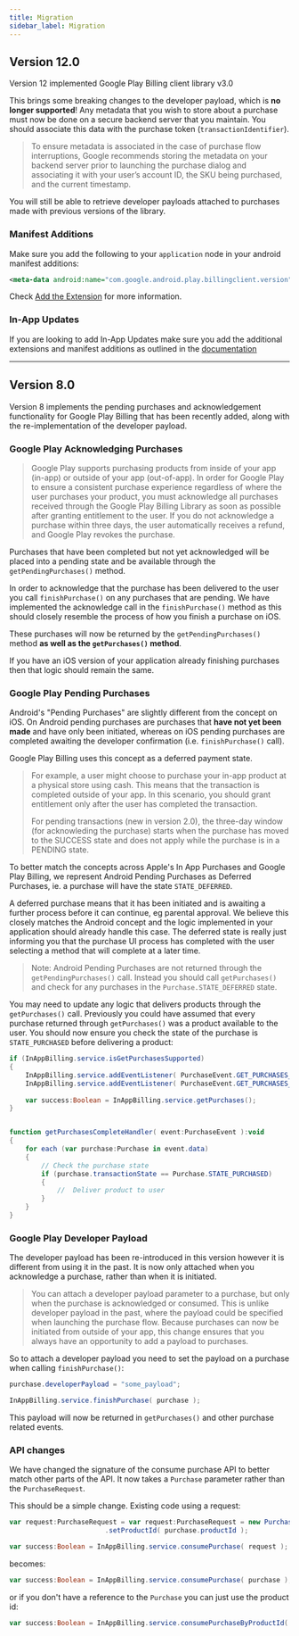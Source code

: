 ```yaml
---
title: Migration
sidebar_label: Migration
---
```


## Version 12.0

Version 12 implemented Google Play Billing client library v3.0

This brings some breaking changes to the developer payload, which is **no longer supported**! Any metadata that you wish to store about a purchase must now be done on a secure backend server that you maintain. You should associate this data with the purchase token (`transactionIdentifier`).

> 
> To ensure metadata is associated in the case of purchase flow interruptions, Google recommends storing the metadata on your backend server prior to launching the purchase dialog and associating it with your user’s account ID, the SKU being purchased, and the current timestamp.
>

You will still be able to retrieve developer payloads attached to purchases made with previous versions of the library.


### Manifest Additions

Make sure you add the following to your `application` node in your android manifest additions:


```xml
<meta-data android:name="com.google.android.play.billingclient.version" android:value="3.0.0" />
```

Check [Add the Extension](add-the-extension) for more information.





### In-App Updates
 
If you are looking to add In-App Updates make sure you add the additional extensions and manifest additions as outlined in the [documentation](in-app-updates#additional-requirements)








---

## Version 8.0

Version 8 implements the pending purchases and acknowledgement functionality for Google Play Billing that has been recently added, along with the re-implementation of the developer payload.


### Google Play Acknowledging Purchases

>
> Google Play supports purchasing products from inside of your app (in-app) or outside of your app (out-of-app). In order for Google Play to ensure a consistent purchase experience regardless of where the user purchases your product, you must acknowledge all purchases received through the Google Play Billing Library as soon as possible after granting entitlement to the user. If you do not acknowledge a purchase within three days, the user automatically receives a refund, and Google Play revokes the purchase. 
>


Purchases that have been completed but not yet acknowledged will be placed into a pending state and be available through the `getPendingPurchases()` method.

In order to acknowledge that the purchase has been delivered to the user you call `finishPurchase()` on any purchases that are pending. We have implemented the acknowledge call in the `finishPurchase()` method as this should closely resemble the process of how you finish a purchase on iOS. 

These purchases will now be returned by the `getPendingPurchases()` method **as well as the `getPurchases()` method**.

If you have an iOS version of your application already finishing purchases then that logic should remain the same.


### Google Play Pending Purchases

Android's "Pending Purchases" are slightly different from the concept on iOS. On Android pending purchases are purchases that **have not yet been made** and have only been initiated, whereas on iOS pending purchases are completed awaiting the developer confirmation (i.e. `finishPurchase()` call).

Google Play Billing uses this concept as a deferred payment state.

>
> For example, a user might choose to purchase your in-app product at a physical store using cash. This means that the transaction is completed outside of your app. In this scenario, you should grant entitlement only after the user has completed the transaction.
>
> For pending transactions (new in version 2.0), the three-day window (for acknowleding the purchase) starts when the purchase has moved to the SUCCESS state and does not apply while the purchase is in a PENDING state.
>

To better match the concepts across Apple's In App Purchases and Google Play Billing, we represent Android Pending Purchases as Deferred Purchases, ie. a purchase will have the state `STATE_DEFERRED`. 

A deferred purchase means that it has been initiated and is awaiting a further process before it can continue, eg parental approval. We believe this closely matches the Android concept and the logic implemented in your application should already handle this case. The deferred state is really just informing you that the purchase UI process has completed with the user selecting a method that will complete at a later time.

>
> Note: Android Pending Purchases are not returned through the `getPendingPurchases()` call. Instead you should call `getPurchases()` and check for any purchases in the `Purchase.STATE_DEFERRED` state.
>


You may need to update any logic that delivers products through the `getPurchases()` call. Previously you could have assumed that every purchase returned through `getPurchases()` was a product available to the user. You should now ensure you check the state of the purchase is `STATE_PURCHASED` before delivering a product:

```actionscript
if (InAppBilling.service.isGetPurchasesSupported)
{
    InAppBilling.service.addEventListener( PurchaseEvent.GET_PURCHASES_COMPLETE, getPurchasesCompleteHandler );
    InAppBilling.service.addEventListener( PurchaseEvent.GET_PURCHASES_FAILED, getPurchasesFailedHandler );
    
    var success:Boolean = InAppBilling.service.getPurchases();
}


function getPurchasesCompleteHandler( event:PurchaseEvent ):void 
{
    for each (var purchase:Purchase in event.data)
    {
        // Check the purchase state
        if (purchase.transactionState == Purchase.STATE_PURCHASED)
        {
            //  Deliver product to user
        }
    }
}
```



### Google Play Developer Payload

The developer payload has been re-introduced in this version however it is different from using it in the past. It is now only attached when you acknowledge a purchase, rather than when it is initiated. 

>
> You can attach a developer payload parameter to a purchase, but only when the purchase is acknowledged or consumed. This is unlike developer payload in the past, where the payload could be specified when launching the purchase flow. Because purchases can now be initiated from outside of your app, this change ensures that you always have an opportunity to add a payload to purchases.
>

So to attach a developer payload you need to set the payload on a purchase when calling `finishPurchase()`:


```actionscript
purchase.developerPayload = "some_payload";

InAppBilling.service.finishPurchase( purchase );
```

This payload will now be returned in `getPurchases()` and other purchase related events.







### API changes

We have changed the signature of the consume purchase API to better match other parts of the API. It now takes a `Purchase` parameter rather than the `PurchaseRequest`.

This should be a simple change. Existing code using a request:

```actionscript
var request:PurchaseRequest = var request:PurchaseRequest = new PurchaseRequest()
						.setProductId( purchase.productId );

var success:Boolean = InAppBilling.service.consumePurchase( request );
```

becomes:

```actionscript
var success:Boolean = InAppBilling.service.consumePurchase( purchase );
```

or if you don't have a reference to the `Purchase` you can just use the product id: 

```actionscript
var success:Boolean = InAppBilling.service.consumePurchaseByProductId( productId );
```




